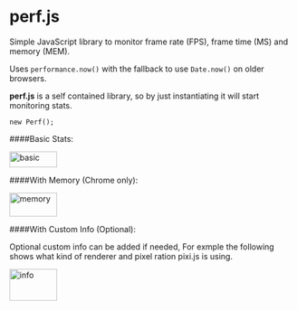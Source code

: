 # perf.js
Simple JavaScript library to monitor frame rate (FPS), frame time (MS) and memory (MEM).

Uses `performance.now()` with the fallback to use `Date.now()` on older browsers.

**perf.js** is a self contained library, so by just instantiating it will start monitoring stats.

`new Perf();`

####Basic Stats:

<img alt="basic" src="https://raw.githubusercontent.com/adireddy/perf/master/assets/basic.png" width="84" height="28"/>

####With Memory (Chrome only):

<img alt="memory" src="https://raw.githubusercontent.com/adireddy/perf/master/assets/memory.png" width="84" height="42"/>

####With Custom Info (Optional):

Optional custom info can be added if needed, For exmple the following shows what kind of renderer and pixel ration pixi.js is using. 

<img alt="info" src="https://raw.githubusercontent.com/adireddy/perf/master/assets/info.png" width="84" height="56"/>
